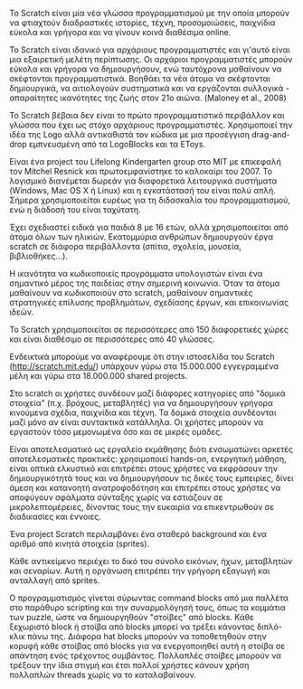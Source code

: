 Το Scratch είναι μία νέα γλώσσα προγραμματισμού με την οποία μπορούν να φτιαχτούν διαδραστικές ιστορίες, 
τέχνη, προσομοιώσεις, παιχνίδια εύκολα και γρήγορα και να γίνουν κοινά διαθέσιμα online.

Το Scratch είναι ιδανικό για αρχάριους προγραμματιστές και γι'αυτό είναι μια εξαιρετική μελέτη περίπτωσης. 
Οι αρχάριοι προγραμματιστές μπορούν εύκολα και γρήγορα να δημιουργήσουν, ενώ ταυτόχρονα μαθαίνουν να σκέφτονται προγραμματιστικά. 
Βοηθάει τα νέα άτομα να σκέφτονται δημιουργικά, να αιτιολογούν συστηματικά και να εργάζονται συλλογικά - απαραίτητες ικανότητες
της ζωής στον 21ο αιώνα. (Maloney et al., 2008)

Το Scratch βέβαια δεν είναι το πρώτο προγραμματιστικό περιβάλλον και γλώσσα που έχει ως στόχο αρχάριους προγραμματιστές. 
Χρησιμοποιεί την ιδέα της Logo αλλά αντικαθιστά τον κώδικα με μια προσέγγιση drag-and-drop εμπνευσμένη από τα LogoBlocks 
και τα EToys.

Είναι ένα project του Lifelong Kindergarten group στο MIT με επικεφαλή τον Mitchel Resnick και πρωτοεμφανίστηκε 
το καλοκαίρι του 2007. Το λογισμικό διανέμεται δωρεάν για διαφορετικά λειτουργικά συστήματα (Windows, Mac OS X ή Linux) 
και η εγκατάστασή του είναι πολύ απλή. Σήμερα χρησιμοποιείται ευρέως για τη διδασκαλία του προγραμματισμού, ενώ η διάδοσή του 
είναι ταχύτατη.

Έχει σχεδιαστεί ειδικά για παιδιά 8 με 16 ετών, αλλά χρησιμοποιείται από άτομα όλων των ηλικιών. Εκατομμύρια ανθρώπων 
δημιουργούν έργα scratch σε διάφορα περιβάλλοντα (σπίτια, σχολεία, μουσεία, βιβλιοθήκες...).

Η ικανότητα να κωδικοποιείς προγράμματα υπολογιστών είναι ένα σημαντικό μέρος της παιδείας στην σημερινή κοινωνία. 
Όταν τα άτομα μαθαίνουν να κωδικοποιούν στο scratch, μαθαίνουν σημαντικές στρατηγικές επίλυσης προβλημάτων, σχεδίασης έργων, 
και επικοινωνίας ιδεών.

To Scratch χρησιμοποιείται σε περισσότερες από 150 διαφορετικές χώρες και είναι διαθέσιμο σε περισσότερες από 40 γλώσσες.

Ενδεικτικά μπορούμε να αναφέρουμε ότι στην ιστοσελίδα του Scratch (http://scratch.mit.edu/) υπάρχουν γύρω στα 15.000.000 
εγγεγραμμένα μέλη και γύρω στα 18.000.000 shared projects.

Στο scratch οι χρήστες συνδέουν μαζί διάφορες κατηγορίες από "δομικά στοιχεία" (π.χ. βρόχους, μεταβλητές) για να δημιουργήσουν
γρήγορα κινούμενα σχέδια, παιχνίδια και τέχνη. Τα δομικά στοιχεία συνδέονται μαζί μόνο αν είναι συντακτικά κατάλληλα. 
Οι χρήστες μπορούν να εργαστούν τόσο μεμονωμένα όσο και σε μικρές ομάδες.

Είναι αποτελεσματικό ως εργαλείο εκμάθησης διότι ενσωματώνει αρκετές αποτελεσματικές πρακτικές: χρησιμοποιεί hands-on, 
ενεργητική μάθηση, είναι οπτικά ελκυστικό και επιτρέπει στους χρήστες να εκφράσουν την δημιουργικότητά τους και να 
δημιουργήσουν τις δικές τους εμπειρίες, δίνει άμεση και κατανοητή ανατροφοδότηση και επιτρέπει στους χρήστες να αποφύγουν 
σφάλματα σύνταξης χωρίς να εστιάζουν σε μικρολεπτομέρειες, δίνοντας τους την ευκαιρία να επικεντρωθούν σε διαδικασίες και 
έννοιες.

Ένα project Scratch περιλαμβάνει ένα σταθερό background και ένα αριθμό από κινητά στοιχεία (sprites). 

Κάθε αντικείμενο περιέχει το δικό του σύνολο εικόνων, ήχων, μεταβλητών και σεναρίων. Αυτή η οργάνωση επιτρέπει την 
γρήγορη εξαγωγή και ανταλλαγή από sprites.

Ο προγραμματισμός γίνεται σύρωντας command blocks από μια παλλέτα στο παράθυρο scripting και την συναρμολόγησή τους, 
όπως τα κομμάτια των puzzle, ώστε να δημιουργηθούν "στοίβες" από blocks. Κάθε ξεχωριστό block ή στοίβα από blocks μπορεί να 
τρέξει κάνοντας διπλό-κλικ πάνω της. Διάφορα hat  blocks μπορούν να τοποθετηθούν στην κορυφή κάθε στοίβας από blocks για να 
ενεργοποιηθεί αυτή η στοίβα σε απάντηση ενός τρέχοντος συμβάντος. Πολλαπλές στοίβες μπορούν να τρέξουν την ίδια στιγμή και 
έτσι πολλοί χρήστες κάνουν χρήση πολλαπλών threads χωρίς να το καταλαβαίνουν.

